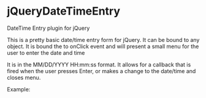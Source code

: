 jQueryDateTimeEntry
===================

DateTime Entry plugin for jQuery

This is a pretty basic date/time entry form for jQuery. It can be bound to any object. It is bound the to onClick event and will present a small menu for the user to enter the date and time

It is in the MM/DD/YYYY HH:mm:ss format. It allows for a callback that is fired when the user presses Enter, or makes a change to the date/time and closes menu.

Example:
<span id="dateTimeEntry"></span>
<script type="text/javascript">
$(document).ready(function() {
    // Defaults, with no callback
    $('#dateTimeEntry').dateTimeEntry();
    
    // With callback
    $('#dateTimeEntry').dateTimeEntry({
        callback : function(ui, event) { alert('hello');
    });
});
</script>
